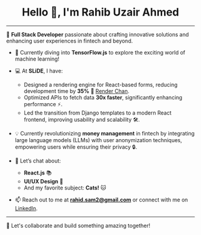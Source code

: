<h1 align="center">Hello 👋, I'm Rahib Uzair Ahmed</h1>

---

🌟 **Full Stack Developer** passionate about crafting innovative solutions and enhancing user experiences in fintech and beyond.

- 🌱 Currently diving into **TensorFlow.js** to explore the exciting world of machine learning!

- 💻 At **SLiDE**, I have:
  - Designed a rendering engine for React-based forms, reducing development time by **35%** 🚀 [Render Chan](https://www.npmjs.com/package/render-chan).
  - Optimized APIs to fetch data **30x faster**, significantly enhancing performance ⚡.
  - Led the transition from Django templates to a modern React frontend, improving usability and scalability 🛠️.

- 💡 Currently revolutionizing **money management** in fintech by integrating large language models (LLMs) with user anonymization techniques, empowering users while ensuring their privacy 🔒.

- 💬 Let’s chat about:
  - **React.js** 📚
  - **UI/UX Design** 🎨
  - And my favorite subject: **Cats!** 🐱

- 📫 Reach out to me at **[rahid.sam2@gmail.com](mailto:rahibsam2@gmail.com)** or connect with me on [LinkedIn]([https://www.linkedin.com/in/your-linkedin](https://www.linkedin.com/in/rahib-ahmed-1a13521a1/)).

---

🌈 Let's collaborate and build something amazing together!

